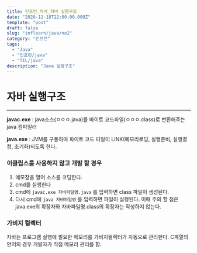 ```yaml
---
title: 인프런_자바_자바 실행구조
date: "2020-11-18T22:00:00.000Z"
template: "post"
draft: false
slug: "inflearn/java/no2"
category: "인프런"
tags:
  - "Java"
  - "인프런/java"
  - "TIL/java"
description: "Java 실행구조"
---
```


# 자바 실행구조
- - - -


**javac.exe**
: java소스(ㅇㅇㅇ.java)를 바이트 코드파일(ㅇㅇㅇ.class)로 변환해주는 java 컴파일러

**java.exe**
: JVM를 구동하여 파이트 코드 파일이 LINK(메모리로딩, 실행준비, 실행결정, 초기화)되도록 한다.



### 이클립스를 사용하지 않고 개발 할 경우

1. 메모장을 열어 소스를 코딩한다.
2. cmd를 실행한다
3. cmd에  `javac.exe 자바파일명.java` 를 입력하면 class 파일이 생성된다.
4. 다시 cmd에 `java 자바파일명` 를 입력하면 파일이 실행된다. 이때 주의 할 점은 java.exe의 확장자와 자바파일명.class의 확장자는 작성하지 않는다.


### 가비지 컬렉터
자바는 프로그램 실행에 필요한 메모리를 가비지컬렉터가 자동으로 관리한다.
C계열의 언어의 경우 개발자가 직접 메모리 관리를 함.
